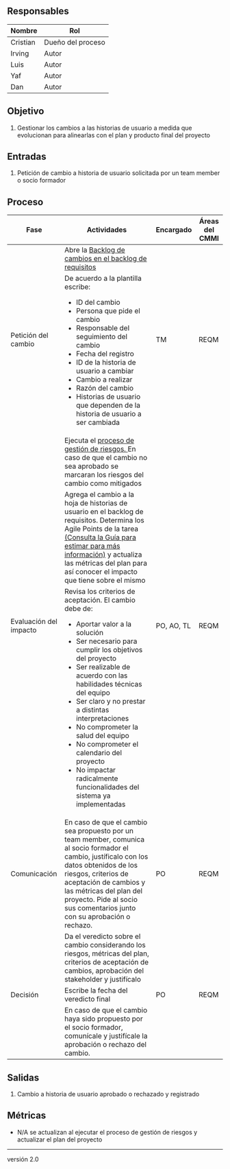 ## Responsables

Nombre     | Rol
-----------|------------------
Cristian   | Dueño del proceso
Irving     | Autor
Luis       | Autor
Yaf     | Autor
Dan       | Autor

## Objetivo
1. Gestionar los cambios a las historias de usuario a medida que evolucionan para alinearlas con el plan y producto final del proyecto

## Entradas
1. Petición de cambio a historia de usuario solicitada por un team member o socio formador 

## Proceso
<table>
  <thead>
    <tr>
      <th>Fase</th>
      <th>Actividades</th>
      <th>Encargado</th>
      <th>Áreas del CMMI</th>
    </tr>
  </thead>
  <tbody>
    <tr>
      <td rowspan="2">Petición del cambio</td>
      <td> Abre la <a href="https://docs.google.com/spreadsheets/d/1o6jLgBaUGFCco-8gIZqd8Ng3zqUKfJYZudfaI9Bqu-0/edit#gid=1185110039"> Backlog de cambios en el backlog de requisitos </a></td>
      <td rowspan="2">TM</td>
      <td rowspan="2">REQM</td>
    </tr>
    <tr>
      <td>De acuerdo a la plantilla escribe:
        <ul>
          <li>ID del cambio</li>
          <li>Persona que pide el cambio</li>
          <li>Responsable del seguimiento del cambio</li>
          <li>Fecha del registro</li>
          <li>ID de la historia de usuario a cambiar</li>
          <li>Cambio a realizar</li>
          <li>Razón del cambio</li>
          <li>Historias de usuario que dependen de la historia de usuario a ser cambiada</li>
        </ul>
      </td>
    </tr>
    <tr>
      <td rowspan="3">Evaluación del impacto</td>
      <td>Ejecuta el  <a href="https://github.com/novaDepto/Nova/wiki/Proceso-de-gesti%C3%B3n-de-riesgos"> proceso de gestión de riesgos. </a> En caso de que el cambio no sea aprobado se marcaran los riesgos del cambio como mitigados</td>
      <td rowspan="3">PO, AO, TL</td>
      <td rowspan="3">REQM</td>
    </tr>
    <tr>
      <td>Agrega el cambio a la hoja de historias de usuario en el backlog de requisitos. Determina los Agile Points de la tarea <a href="https://github.com/novaDepto/Nova/wiki/Gu%C3%ADa-para-Estimar">(Consulta la Guía para estimar para más información)</a> y actualiza las métricas del plan para así conocer el impacto que tiene sobre el mismo</td>
    </tr>
    <tr>
      <td>Revisa los criterios de aceptación. El cambio debe de:
        <ul>
          <li>Aportar valor a la solución</li>
          <li>Ser necesario para cumplir los objetivos del proyecto</li>
          <li>Ser realizable de acuerdo con las habilidades técnicas del equipo</li>
          <li>Ser claro y no prestar a distintas interpretaciones</li>
          <li>No comprometer la salud del equipo</li>
          <li>No comprometer el calendario del proyecto</li>
          <li>No impactar radicalmente funcionalidades del sistema ya implementadas</li>
        </ul>
      </td>
    </tr>
    <tr>
      <td rowspan="1">Comunicación</td>
      <td>En caso de que el cambio sea propuesto por un team member, comunica al socio formador el cambio, justíficalo con los datos obtenidos de los riesgos, criterios de aceptación de cambios y las métricas del plan del proyecto. Pide al socio sus comentarios junto con su aprobación o rechazo. </td>
      <td rowspan="1">PO</td>
      <td rowspan="1">REQM</td>
    </tr> 
    <tr>
      <td rowspan="3">Decisión</td>
      <td>Da el veredicto sobre el cambio considerando los riesgos, métricas del plan, criterios de aceptación de cambios, aprobación del stakeholder y justifícalo </td>
      <td rowspan="3">PO</td>
      <td rowspan="3">REQM</td>
    </tr> 
    <tr>
      <td>Escribe la fecha del veredicto final</td>
    </tr>
    <tr>
      <td>En caso de que el cambio haya sido propuesto por el socio formador, comunícale y justifícale la aprobación o rechazo del cambio. </td>
    </tr> 
  </tbody>
</table>

## Salidas
1. Cambio a historia de usuario aprobado o rechazado y registrado

## Métricas
- N/A se actualizan al ejecutar el proceso de gestión de riesgos y actualizar el plan del proyecto

***
versión 2.0